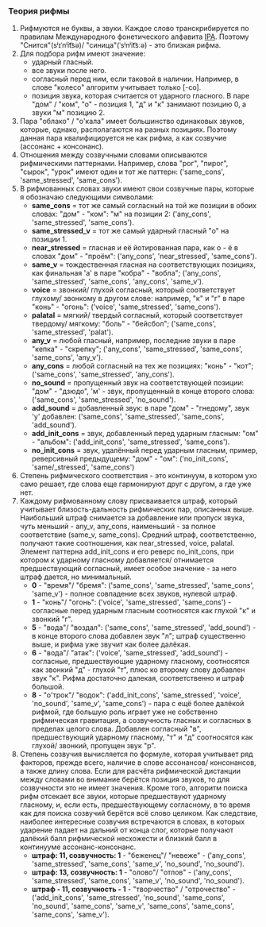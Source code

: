 ### Теория рифмы

1. Рифмуются не буквы, а звуки. Каждое слово транскрибируется по правилам Международного фонетического алфавита [IPA](https://tinyurl.com/59nmeuhb). Поэтому "Снится"(sʲɪˈnʲit͡sə)/ "синица"(ˈsʲnʲit͡sːə) - это близкая рифма. 
2. Для подбора рифм имеют значение: 
	- ударный гласный. 
	- все звуки после него. 
	- согласный перед ним, если таковой в наличии. Например, в слове "колесо" алгоритм учитывает только [-со]. 
	- позиция звука, которая считается от ударного гласного. В паре "дом" / "ком", "о" - позиция 1, "д" и "к" занимают позицию 0, а звуки "м" позицию 2. 
3. Пара "облако" / "о'кала" имеет большинство одинаковых звуков, которые, однако, располагаются на разных позициях. Поэтому данная пара квалифицируется не как рифма, а как созвучие (ассонанс + консонанс).
4. Отношения между созвучными словами описываются рифмическими паттернами. Например, слова "рог", "пирог", "сырок", "урок" имеют один и тот же паттерн: ('same\_cons', 'same\_stressed', 'same\_cons').
5. В рифмованных словах звуки имеют свои созвучные пары, которые я обозначаю следующими символами:
	- **same\_cons** = тот же самый согласный на той же позиции в обоих словах: "дом" - "ком": "м" на позиции 2: ('any\_cons', 'same\_stressed', 'same\_cons').
	- **same\_stressed\_v** = тот же самый ударный гласный "о" на позиции 1.
	- **near\_stressed** = гласная и её йотированная пара, как о - ё в словах "дом" - "проём": ('any\_cons', 'near\_stressed', 'same\_cons'). 
	- **same\_v** = тождественная гласная на соответствующих позициях, как финальная 'а' в паре "кобра" - "вобла"; ('any\_cons', 'same\_stressed', 'same\_cons', 'any\_cons', 'same\_v').
	- **voice** = звонкий/ глухой согласный, который соответствует глухому/ звонкому в другом слове: например, "к" и "г" в паре "конь" - "огонь": ('voice', 'same\_stressed', 'same\_cons'). 
	- **palatal** = мягкий/ твердый согласный, который соответствует твердому/ мягкому: "боль" - "бейсбол"; ('same\_cons', 'same\_stressed', 'palat'). 
	- **any\_v** = любой гласный, например, последние звуки в паре "кепка" - "скрепку"; ('any\_cons', 'same\_stressed', 'same\_cons', 'same\_cons', 'any\_v').
	- **any\_cons** = любой согласный на тех же позициях: "конь" - "кот"; ('same\_cons', 'same\_stressed', 'any\_cons').
	- **no\_sound** = пропущенный звук на соответствующей позиции: "дом" - "дзюдо", 'м' - звук, пропущенный в конце второго слова: ('same\_cons', 'same\_stressed', 'no\_sound').
	- **add\_sound** = добавленный звук: в паре "дом" - "гнедому", звук 'у' добавлен: ('same\_cons', 'same\_stressed', 'same\_cons', 'add\_sound').
	- **add\_init\_cons** = звук, добавленный перед ударным гласным: "ом" - "альбом": ('add\_init\_cons', 'same\_stressed', 'same\_cons').
	- **no\_init\_cons** = звук, удалённый перед ударным гласным, пример, реверсивный предыдущему: "дом" - "ом": ('no\_init\_cons', 'same/_stressed', 'same\_cons')
6. Степень рифмического соответствия - это континуум, в котором ухо само решает, где слова еще гармонируют друг с другом, а где уже нет. 
7. Каждому рифмованному слову присваивается штраф, который учитывает близость-дальность рифмических пар, описанных выше. Наибольший штраф снимается за добавление или пропуск звука, чуть меньший - any\_v, any\_cons, наименьший - за полное соответствие (same\_v, same\_cons). Средний штраф, соответственно, получают такие соотношения, как near\_stressed, voice, palatal. Элемент паттерна add\_init\_cons и его реверс no\_init\_cons, при котором к ударному гласному добавляется/ отнимается предшествующий согласный, имеет особое значение - за него штраф дается, но минимальный.
	- **0** - "время"/ "бремя": ('same\_cons', 'same\_stressed', 'same\_cons', 'same\_v') - полное совпадение всех звуков, нулевой штраф. 
	- **1** - "конь"/ "огонь": ('voice', 'same\_stressed', 'same\_cons') - согласные перед ударным гласным соотносятся как глухой "к" и звонкий "г".
	- **5** - "вода"/ "воздал": ('same\_cons', 'same\_stressed', 'add\_sound') - в конце второго слова добавлен звук "л"; штраф существенно выше, и рифма уже звучит как более далёкая.
	- **6** - "вода"/ "атак": ('voice', 'same\_stressed', 'add\_sound') - согласные, предшествующие ударному гласному, соотносятся как звонкий "д" - глухой "т", плюс ко второму слову добавлен звук "к". Рифма достаточно далекая, соответственно и штраф большой.
	- **8** - "о'трок"/ "водок": ('add\_init\_cons', 'same\_stressed', 'voice', 'no\_sound', 'same\_v', 'same\_cons') - пара с ещё более далёкой рифмой, где большую роль играет уже не собственно рифмическая гравитация, а созвучность гласных и согласных в пределах целого слова. Добавлен согласный "в", предшествующий ударному гласному, "т" и "д" соотносятся как глухой/ звонкий, пропущен звук "р".
8. Степень созвучия вычисляется по формуле, которая учитывает ряд факторов, прежде всего, наличие в слове ассонансов/ консонансов, а также длину слова. Если для расчёта рифмической дистанции между словами во внимание берётся позиция звуков, то для созвучности это не имеет значения. Кроме того, алгоритм поиска рифм отсекает все звуки, которые предшествуют ударному гласному, и, если есть, предшествующему согласному, в то время как для поиска созвучий берётся всё слово целиком. Как следствие, наиболее интересные созвучия встречаются в словах, в которых ударение падает на дальний от конца слог, которые получают далёкий балл рифмической несхожести и близкий балл в континууме ассонанс-консонанс.
	- **штраф: 11, созвучность: 1** - "беженец"/ "невеже" - ('any\_cons', 'same\_stressed', 'same\_cons', 'same\_v', 'no\_sound', 'no\_sound').
	- **штраф: 13, созвучность: 1** - "олово"/ "отлов" - ('any\_cons', 'same\_stressed', 'same\_cons', 'same\_v', 'no\_sound', 'no\_sound').
	- **штраф - 11, созвучность - 1** - "творчество" / "отрочество" - ('add\_init\_cons', 'same\_stressed', 'no\_sound', 'same\_cons', 'no\_sound', 'same\_cons', 'same\_v', 'same\_cons', 'same\_cons', 'same\_cons', 'same\_v'). 

